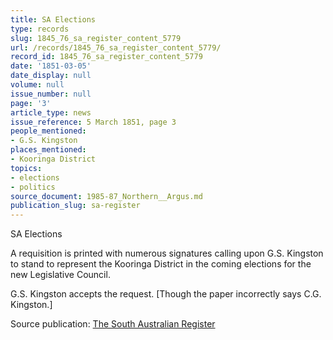 ```yaml
---
title: SA Elections
type: records
slug: 1845_76_sa_register_content_5779
url: /records/1845_76_sa_register_content_5779/
record_id: 1845_76_sa_register_content_5779
date: '1851-03-05'
date_display: null
volume: null
issue_number: null
page: '3'
article_type: news
issue_reference: 5 March 1851, page 3
people_mentioned:
- G.S. Kingston
places_mentioned:
- Kooringa District
topics:
- elections
- politics
source_document: 1985-87_Northern__Argus.md
publication_slug: sa-register
---
```


SA Elections

A requisition is printed with numerous signatures calling upon G.S. Kingston to stand to represent the Kooringa District in the coming elections for the new Legislative Council.

G.S. Kingston accepts the request. [Though the paper incorrectly says C.G. Kingston.]

Source publication: [The South Australian Register](/publications/sa-register/)
